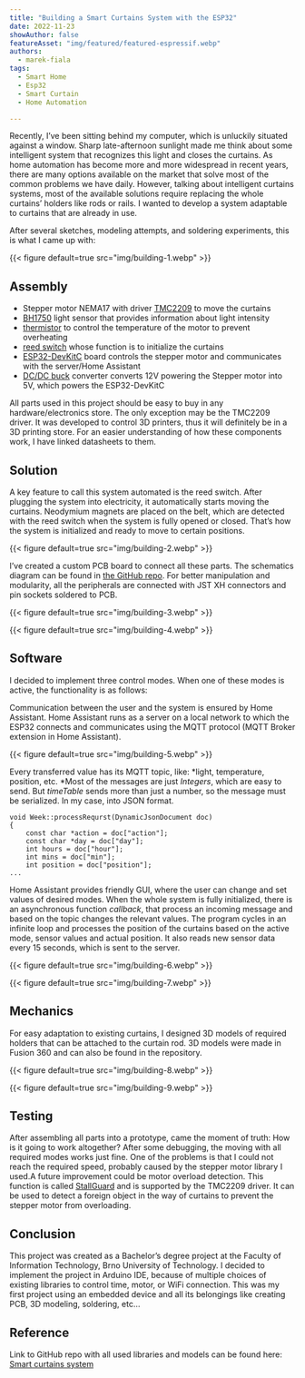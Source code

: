 ```yaml
---
title: "Building a Smart Curtains System with the ESP32"
date: 2022-11-23
showAuthor: false
featureAsset: "img/featured/featured-espressif.webp"
authors:
  - marek-fiala
tags:
  - Smart Home
  - Esp32
  - Smart Curtain
  - Home Automation

---
```

Recently, I’ve been sitting behind my computer, which is unluckily situated against a window. Sharp late-afternoon sunlight made me think about some intelligent system that recognizes this light and closes the curtains. As home automation has become more and more widespread in recent years, there are many options available on the market that solve most of the common problems we have daily. However, talking about intelligent curtains systems, most of the available solutions require replacing the whole curtains’ holders like rods or rails. I wanted to develop a system adaptable to curtains that are already in use.

After several sketches, modeling attempts, and soldering experiments, this is what I came up with:

{{< figure
    default=true
    src="img/building-1.webp"
    >}}

## Assembly

- Stepper motor NEMA17 with driver [TMC2209](https://www.analog.com/en/lp/001/trinamic-support.html) to move the curtains
- [BH1750](https://drive.google.com/file/d/14TgYoCILyeGwoYwKgY8J0QdRMJRrRjMa/view) light sensor that provides information about light intensity
- [thermistor](https://www.vishay.com/docs/29049/ntcle100.pdf) to control the temperature of the motor to prevent overheating
- [reed switch](https://standexelectronics.com/wp-content/uploads/OKI_Reed_Switch_ORD213.pdf) whose function is to initialize the curtains
- [ESP32-DevKitC](https://docs.espressif.com/projects/esp-idf/en/latest/esp32/hw-reference/esp32/get-started-devkitc.html#get-started-esp32-devkitc-board-front) board controls the stepper motor and communicates with the server/Home Assistant
- [DC/DC buck](https://www.laskakit.cz/user/related_files/lm2596_datasheet.pdf) converter converts 12V powering the Stepper motor into 5V, which powers the ESP32-DevKitC

All parts used in this project should be easy to buy in any hardware/electronics store. The only exception may be the TMC2209 driver. It was developed to control 3D printers, thus it will definitely be in a 3D printing store. For an easier understanding of how these components work, I have linked datasheets to them.

## Solution

A key feature to call this system automated is the reed switch. After plugging the system into electricity, it automatically starts moving the curtains. Neodymium magnets are placed on the belt, which are detected with the reed switch when the system is fully opened or closed. That’s how the system is initialized and ready to move to certain positions.

{{< figure
    default=true
    src="img/building-2.webp"
    >}}

I’ve created a custom PCB board to connect all these parts. The schematics diagram can be found in [the GitHub repo](https://github.com/mfialaf/ESP32-Smart-curtains-system/blob/945a8c5d69c5ee703012a8d527f10580258dfe39/pictures/connection_schematics_diagram.png). For better manipulation and modularity, all the peripherals are connected with JST XH connectors and pin sockets soldered to PCB.

{{< figure
    default=true
    src="img/building-3.webp"
    >}}

{{< figure
    default=true
    src="img/building-4.webp"
    >}}

## Software

I decided to implement three control modes. When one of these modes is active, the functionality is as follows:

Communication between the user and the system is ensured by Home Assistant. Home Assistant runs as a server on a local network to which the ESP32 connects and communicates using the MQTT protocol (MQTT Broker extension in Home Assistant).

{{< figure
    default=true
    src="img/building-5.webp"
    >}}

Every transferred value has its MQTT topic, like: *light, temperature, position, etc. *Most of the messages are just *Integers*, which are easy to send. But *timeTable* sends more than just a number, so the message must be serialized. In my case, into JSON format.

```
void Week::processRequrst(DynamicJsonDocument doc)
{
    const char *action = doc["action"];
    const char *day = doc["day"];
    int hours = doc["hour"];
    int mins = doc["min"];
    int position = doc["position"];
...
```

Home Assistant provides friendly GUI, where the user can change and set values of desired modes. When the whole system is fully initialized, there is an asynchronous function *callback*, that process an incoming message and based on the topic changes the relevant values. The program cycles in an infinite loop and processes the position of the curtains based on the active mode, sensor values and actual position. It also reads new sensor data every 15 seconds, which is sent to the server.

{{< figure
    default=true
    src="img/building-6.webp"
    >}}

{{< figure
    default=true
    src="img/building-7.webp"
    >}}

## Mechanics

For easy adaptation to existing curtains, I designed 3D models of required holders that can be attached to the curtain rod. 3D models were made in Fusion 360 and can also be found in the repository.

{{< figure
    default=true
    src="img/building-8.webp"
    >}}

{{< figure
    default=true
    src="img/building-9.webp"
    >}}

## Testing

After assembling all parts into a prototype, came the moment of truth: How is it going to work altogether? After some debugging, the moving with all required modes works just fine. One of the problems is that I could not reach the required speed, probably caused by the stepper motor library I used.A future improvement could be motor overload detection. This function is called [StallGuard](https://www.analog.com/en/lp/001/building-better-stepper-motor-system.html) and is supported by the TMC2209 driver. It can be used to detect a foreign object in the way of curtains to prevent the stepper motor from overloading.

## Conclusion

This project was created as a Bachelor’s degree project at the Faculty of Information Technology, Brno University of Technology. I decided to implement the project in Arduino IDE, because of multiple choices of existing libraries to control time, motor, or WiFi connection. This was my first project using an embedded device and all its belongings like creating PCB, 3D modeling, soldering, etc…

## Reference

Link to GitHub repo with all used libraries and models can be found here: [Smart curtains system](https://github.com/mfialaf/ESP32-Smart-curtains-system)
